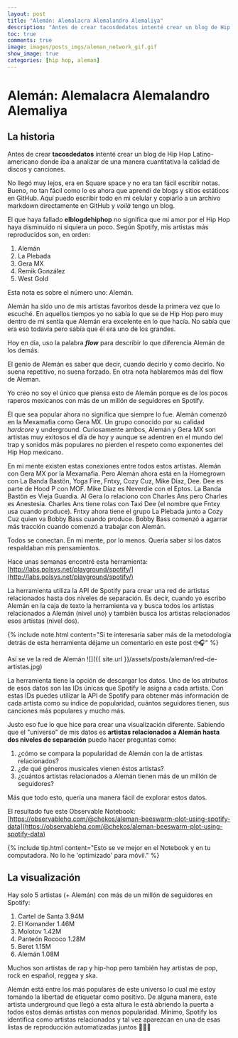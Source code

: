 ```yaml
---
layout: post
title: "Alemán: Alemalacra Alemalandro Alemaliya"
description: "Antes de crear tacosdedatos intenté crear un blog de Hip Hop Latino-americano donde iba a analizar de una manera cuantitativa la calidad de discos y canciones."
toc: true
comments: true
image: images/posts_imgs/aleman_network_gif.gif
show_image: true
categories: [hip hop, aleman]
---
```


# Alemán: Alemalacra Alemalandro Alemaliya

## La historia
Antes de crear **tacosdedatos** intenté crear un blog de Hip Hop Latino-americano donde iba a analizar de una manera cuantitativa la calidad de discos y canciones. 

No llegó muy lejos, era en Square space y no era tan fácil escribir notas. Bueno, no tan fácil como lo es ahora que aprendí de blogs y sitios estáticos en GitHub. Aquí puedo escribir todo en mi celular y copiarlo a un archivo markdown directamente en GitHub y _voilà_ tengo un blog. 

El que haya fallado **elblogdehiphop** no significa que mi amor por el Hip Hop haya disminuido ni siquiera un poco. Según Spotify, mis artistas más reproducidos son, en orden:
1. Alemán
2. La Plebada
3. Gera MX
4. Remik González
5. West Gold

Esta nota es sobre el número uno: Alemán. 

Alemán ha sido uno de mis artistas favoritos desde la primera vez que lo escuché. En aquellos tiempos yo no sabía lo que se de Hip Hop pero muy dentro de mi sentía que Alemán era excelente en lo que hacía. No sabía que era eso todavía pero sabía que él era uno de los grandes. 

Hoy en día, uso la palabra **_flow_** para describir lo que diferencia Alemán de los demás. 

El genio de Alemán es saber que decir, cuando decirlo y como decirlo. No suena repetitivo, no suena forzado. En otra nota hablaremos más del flow de Aleman. 

Yo creo no soy el único que piensa esto de Alemán porque es de los pocos raperos mexicanos con más de un millón de seguidores en Spotify. 

El que sea popular ahora no significa que siempre lo fue. Alemán comenzó en la Mexamafia como Gera MX. Un grupo conocido por su calidad _hardcore_ y underground. Curiosamente ambos, Alemán y Gera MX son artistas muy exitosos el día de hoy y aunque se adentren en el mundo del trap y sonidos más populares no pierden el respeto como exponentes del Hip Hop mexicano. 

En mi mente existen estas conexiones entre todos estos artistas. Alemán con Gera MX por la Mexamafia. Pero Alemán ahora está en la Homegrown con La Banda Bastön, Yoga Fire, Fntxy, Cozy Cuz, Mike Díaz, Dee. Dee es parte de Hood P con MOF. Mike Díaz es Neverdie con el Eptos. La Banda Bastön es Vieja Guardia. Al Gera lo relaciono con Charles Ans pero Charles es Anestesia. Charles Ans tiene rolas con Taxi Dee (el nombre que Fntxy usa cuando produce). Fntxy ahora tiene el grupo La Plebada junto a Cozy Cuz quien va Bobby Bass cuando produce. Bobby Bass comenzó a agarrar más tracción cuando comenzó a trabajar con Alemán. 

Todos se conectan. En mi mente, por lo menos. Quería saber si los datos respaldaban mis pensamientos. 

Hace unas semanas encontré esta herramienta: [http://labs.polsys.net/playground/spotify/](http://labs.polsys.net/playground/spotify/)

La herramienta utiliza la API de Spotify para crear una red de artistas relacionados hasta dos niveles de separación. Es decir, cuando yo escribo Alemán en la caja de texto la herramienta va y busca todos los artistas relacionados a Alemán (nivel uno) y también busca los artistas relacionados esos artistas (nivel dos). 

{% include note.html content="Si te interesaría saber más de la metodología detrás de esta herramienta déjame un comentario en este post 🤓🎧" %}

Así se ve la red de Alemán
![]({{ site.url }}/assets/posts/aleman/red-de-artistas.jpg)

La herramienta tiene la opción de descargar los datos. Uno de los atributos de esos datos son las IDs únicas que Spotify le asigna a cada artista. Con estas IDs puedes utilizar la API de Spotify para obtener más información de cada artista como su índice de popularidad, cuántos seguidores tienen, sus canciones más populares y mucho más. 

Justo eso fue lo que hice para crear una visualización diferente. Sabiendo que el "universo" de mis datos es **artistas relacionados a Alemán hasta dos niveles de separación** puedo hacer preguntas como:
1. ¿cómo se compara la popularidad de Alemán con la de artistas relacionados?
2. ¿de qué géneros musicales vienen éstos artistas? 
3. ¿cuántos artistas relacionados a Alemán tienen más de un millón de seguidores?

Más que todo esto, quería una manera fácil de explorar estos datos. 

El resultado fue este Observable Notebook: [https://observablehq.com/@chekos/aleman-beeswarm-plot-using-spotify-data](https://observablehq.com/@chekos/aleman-beeswarm-plot-using-spotify-data)

{% include tip.html content="Esto se ve mejor en el Notebook y en tu computadora. No lo he 'optimizado' para móvil." %}

## La visualización
Hay solo 5 artistas (+ Alemán) con más de un millón de seguidores en Spotify:
1. Cartel de Santa 3.94M
2. El Komander 1.46M
3. Molotov 1.42M
4. Panteón Rococo 1.28M
5. Beret 1.15M
6. Alemán 1.08M

Muchos son artistas de rap y hip-hop pero también hay artistas de pop, rock en español, reggea y ska. 

Alemán está entre los más populares de este universo lo cual me estoy tomando la libertad de etiquetar como positivo. De alguna manera, este artista underground que llegó a esta altura le está abriendo la puerta a todos estos demás artistas con menos popularidad. Mínimo, Spotify los identifica como artistas relacionados y tal vez aparezcan en una de esas listas de reproducción automatizadas juntos 🤷🏻‍♂️


<div id="observablehq-f2562698">
  <div class="observablehq-chart"></div>
  <div class="observablehq-style"></div>
</div>
<script type="module">
  import {Runtime, Inspector} from "https://cdn.jsdelivr.net/npm/@observablehq/runtime@4/dist/runtime.js";
  import define from "https://api.observablehq.com/@chekos/aleman-beeswarm-plot-using-spotify-data.js?v=3";
  (new Runtime).module(define, name => {
    if (name === "chart") return Inspector.into("#observablehq-f2562698 .observablehq-chart")();
    if (name === "style") return Inspector.into("#observablehq-f2562698 .observablehq-style")();
  });
</script>